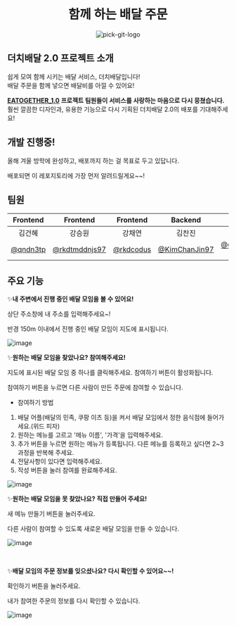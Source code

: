 <div align="center">
<h1> 함께 하는 배달 주문 </h1>
</div>

<p align="center">
    <img src="https://user-images.githubusercontent.com/76809524/194127222-317f7830-adb3-4c23-9a89-b299797e9697.png" alt="pick-git-logo">
</p>



## 더치배달 2.0 프로젝트 소개

쉽게 모여 함께 시키는 배달 서비스, 더치배달입니다!  
배달 주문을 함께 넣으면 배달비를 아낄 수 있어요!

**[EATOGETHER_1.0](https://github.com/rkdtmddnjs97/eatogether) 프로젝트 팀원들이 서비스를 사랑하는 마음으로 다시 뭉쳤습니다.**  
훨씬 깔끔한 디자인과, 유용한 기능으로 다시 기획된 더치배달 2.0의 배포를 기대해주세요!

## 개발 진행중!
올해 겨울 방학에 완성하고, 배포까지 하는 걸 목표로 두고 있답니다.

배포되면 이 레포지토리에 가장 먼저 알려드릴게요~~!

## 팀원
|Frontend|Frontend|Frontend|Backend|Frontend|Backend|
|:---:|:---:|:---:|:---:|:---:|:---:|
|김건혜|강승원|강채연|김찬진|이채현|이현호|
|[@qndn3tp](https://github.com/qndn3tp)|[@rkdtmddnjs97](https://github.com/rkdtmddnjs97)|[@rkdcodus](https://github.com/rkdcodus)|[@KimChanJin97](https://github.com/KimChanJin97)|[@ChaeHyun-Lee](https://github.com/ChaeHyun-Lee)|[@charlesuu](https://github.com/charlesuu)|


## 주요 기능

✨**내 주변에서 진행 중인 배달 모임을 볼 수 있어요!**

상단 주소창에 내 주소를 입력해주세요~!

반경 150m 이내에서 진행 중인 배달 모임이 지도에 표시됩니다.

![image](https://user-images.githubusercontent.com/76809524/194349441-fcfeef92-f367-47c0-a0e4-67b6456ab8a0.png)



✨**원하는 배달 모임을 찾았나요? 참여해주세요!**

지도에 표시된 배달 모임 중 하나를 클릭해주세요. 참여하기 버튼이 활성화됩니다.

참여하기 버튼을 누르면 다른 사람이 만든 주문에 참여할 수 있습니다.

- 참여하기 방법
1. 배달 어플(배달의 민족, 쿠팡 이츠 등)을 켜서 배달 모임에서 정한 음식점에 들어가세요.(위드 피자)
2. 원하는 메뉴를 고르고 '메뉴 이름', '가격'을 입력해주세요.
3. 추가 버튼을 누르면 원하는 메뉴가 등록됩니다. 다른 메뉴를 등록하고 싶다면 2~3과정을 반복해 주세요.
4. 전달사항이 있다면 입력해주세요.
5. 작성 버튼을 눌러 참여를 완료해주세요.




![image](https://user-images.githubusercontent.com/76809524/194350541-c8f3ad2a-aa48-43b5-b178-87795c38ba2b.png)



✨**원하는 배달 모임을 못 찾았나요? 직접 만들어 주세요!**

새 메뉴 만들기 버튼을 눌러주세요.

다른 사람이 참여할 수 있도록 새로운 배달 모임을 만들 수 있습니다.

![image](https://user-images.githubusercontent.com/76809524/194355044-28f80717-73c0-4559-b303-94ea7cf9c31a.png)



<br>

✨**배달 모임의 주문 정보를 잊으셨나요? 다시 확인할 수 있어요~~!**

확인하기 버튼을 눌러주세요.

내가 참여한 주문의 정보를 다시 확인할 수 있습니다.


![image](https://user-images.githubusercontent.com/76809524/194354702-9b64309b-43a2-44eb-b91a-696dc0350f5d.png)


<br>
